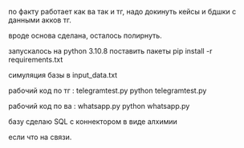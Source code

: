 по факту работает как ва так и тг, надо докинуть кейсы и бдшки с данными акков тг. 

вроде основа сделана, осталось полирнуть. 

запускалось на python 3.10.8
поставить пакеты 
pip install -r requirements.txt

симуляция базы в input_data.txt

рабочий код по тг : telegramtest.py
python telegramtest.py

рабочий код по ва : whatsapp.py
python whatsapp.py

базу сделаю SQL с коннектором в виде алхимии 

если что на связи. 
